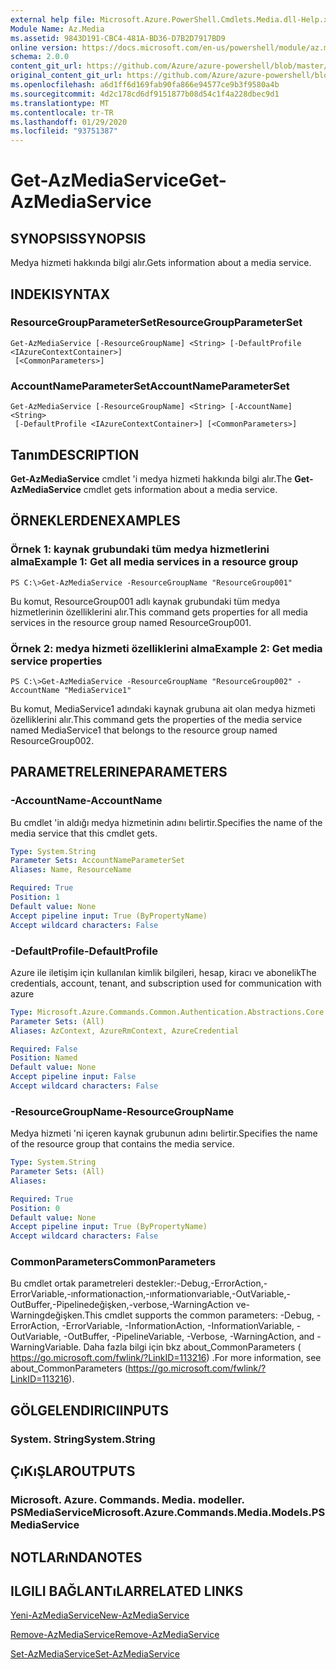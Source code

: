 ```yaml
---
external help file: Microsoft.Azure.PowerShell.Cmdlets.Media.dll-Help.xml
Module Name: Az.Media
ms.assetid: 9843D191-CBC4-481A-BD36-D7B2D7917BD9
online version: https://docs.microsoft.com/en-us/powershell/module/az.media/get-azmediaservice
schema: 2.0.0
content_git_url: https://github.com/Azure/azure-powershell/blob/master/src/Media/Media/help/Get-AzMediaService.md
original_content_git_url: https://github.com/Azure/azure-powershell/blob/master/src/Media/Media/help/Get-AzMediaService.md
ms.openlocfilehash: a6d1ff6d169fab90fa866e94577ce9b3f9580a4b
ms.sourcegitcommit: 4d2c178cd6df9151877b08d54c1f4a228dbec9d1
ms.translationtype: MT
ms.contentlocale: tr-TR
ms.lasthandoff: 01/29/2020
ms.locfileid: "93751387"
---
```

# <span data-ttu-id="d680b-101">Get-AzMediaService</span><span class="sxs-lookup"><span data-stu-id="d680b-101">Get-AzMediaService</span></span>

## <span data-ttu-id="d680b-102">SYNOPSIS</span><span class="sxs-lookup"><span data-stu-id="d680b-102">SYNOPSIS</span></span>
<span data-ttu-id="d680b-103">Medya hizmeti hakkında bilgi alır.</span><span class="sxs-lookup"><span data-stu-id="d680b-103">Gets information about a media service.</span></span>

## <span data-ttu-id="d680b-104">INDEKI</span><span class="sxs-lookup"><span data-stu-id="d680b-104">SYNTAX</span></span>

### <span data-ttu-id="d680b-105">ResourceGroupParameterSet</span><span class="sxs-lookup"><span data-stu-id="d680b-105">ResourceGroupParameterSet</span></span>
```
Get-AzMediaService [-ResourceGroupName] <String> [-DefaultProfile <IAzureContextContainer>]
 [<CommonParameters>]
```

### <span data-ttu-id="d680b-106">AccountNameParameterSet</span><span class="sxs-lookup"><span data-stu-id="d680b-106">AccountNameParameterSet</span></span>
```
Get-AzMediaService [-ResourceGroupName] <String> [-AccountName] <String>
 [-DefaultProfile <IAzureContextContainer>] [<CommonParameters>]
```

## <span data-ttu-id="d680b-107">Tanım</span><span class="sxs-lookup"><span data-stu-id="d680b-107">DESCRIPTION</span></span>
<span data-ttu-id="d680b-108">**Get-AzMediaService** cmdlet 'i medya hizmeti hakkında bilgi alır.</span><span class="sxs-lookup"><span data-stu-id="d680b-108">The **Get-AzMediaService** cmdlet gets information about a media service.</span></span>

## <span data-ttu-id="d680b-109">ÖRNEKLERDEN</span><span class="sxs-lookup"><span data-stu-id="d680b-109">EXAMPLES</span></span>

### <span data-ttu-id="d680b-110">Örnek 1: kaynak grubundaki tüm medya hizmetlerini alma</span><span class="sxs-lookup"><span data-stu-id="d680b-110">Example 1: Get all media services in a resource group</span></span>
```
PS C:\>Get-AzMediaService -ResourceGroupName "ResourceGroup001"
```

<span data-ttu-id="d680b-111">Bu komut, ResourceGroup001 adlı kaynak grubundaki tüm medya hizmetlerinin özelliklerini alır.</span><span class="sxs-lookup"><span data-stu-id="d680b-111">This command gets properties for all media services in the resource group named ResourceGroup001.</span></span>

### <span data-ttu-id="d680b-112">Örnek 2: medya hizmeti özelliklerini alma</span><span class="sxs-lookup"><span data-stu-id="d680b-112">Example 2: Get media service properties</span></span>
```
PS C:\>Get-AzMediaService -ResourceGroupName "ResourceGroup002" -AccountName "MediaService1"
```

<span data-ttu-id="d680b-113">Bu komut, MediaService1 adındaki kaynak grubuna ait olan medya hizmeti özelliklerini alır.</span><span class="sxs-lookup"><span data-stu-id="d680b-113">This command gets the properties of the media service named MediaService1 that belongs to the resource group named ResourceGroup002.</span></span>

## <span data-ttu-id="d680b-114">PARAMETRELERINE</span><span class="sxs-lookup"><span data-stu-id="d680b-114">PARAMETERS</span></span>

### <span data-ttu-id="d680b-115">-AccountName</span><span class="sxs-lookup"><span data-stu-id="d680b-115">-AccountName</span></span>
<span data-ttu-id="d680b-116">Bu cmdlet 'in aldığı medya hizmetinin adını belirtir.</span><span class="sxs-lookup"><span data-stu-id="d680b-116">Specifies the name of the media service that this cmdlet gets.</span></span>

```yaml
Type: System.String
Parameter Sets: AccountNameParameterSet
Aliases: Name, ResourceName

Required: True
Position: 1
Default value: None
Accept pipeline input: True (ByPropertyName)
Accept wildcard characters: False
```

### <span data-ttu-id="d680b-117">-DefaultProfile</span><span class="sxs-lookup"><span data-stu-id="d680b-117">-DefaultProfile</span></span>
<span data-ttu-id="d680b-118">Azure ile iletişim için kullanılan kimlik bilgileri, hesap, kiracı ve abonelik</span><span class="sxs-lookup"><span data-stu-id="d680b-118">The credentials, account, tenant, and subscription used for communication with azure</span></span>

```yaml
Type: Microsoft.Azure.Commands.Common.Authentication.Abstractions.Core.IAzureContextContainer
Parameter Sets: (All)
Aliases: AzContext, AzureRmContext, AzureCredential

Required: False
Position: Named
Default value: None
Accept pipeline input: False
Accept wildcard characters: False
```

### <span data-ttu-id="d680b-119">-ResourceGroupName</span><span class="sxs-lookup"><span data-stu-id="d680b-119">-ResourceGroupName</span></span>
<span data-ttu-id="d680b-120">Medya hizmeti 'ni içeren kaynak grubunun adını belirtir.</span><span class="sxs-lookup"><span data-stu-id="d680b-120">Specifies the name of the resource group that contains the media service.</span></span>

```yaml
Type: System.String
Parameter Sets: (All)
Aliases:

Required: True
Position: 0
Default value: None
Accept pipeline input: True (ByPropertyName)
Accept wildcard characters: False
```

### <span data-ttu-id="d680b-121">CommonParameters</span><span class="sxs-lookup"><span data-stu-id="d680b-121">CommonParameters</span></span>
<span data-ttu-id="d680b-122">Bu cmdlet ortak parametreleri destekler:-Debug,-ErrorAction,-ErrorVariable,-ınformationaction,-ınformationvariable,-OutVariable,-OutBuffer,-Pipelinedeğişken,-verbose,-WarningAction ve-Warningdeğişken.</span><span class="sxs-lookup"><span data-stu-id="d680b-122">This cmdlet supports the common parameters: -Debug, -ErrorAction, -ErrorVariable, -InformationAction, -InformationVariable, -OutVariable, -OutBuffer, -PipelineVariable, -Verbose, -WarningAction, and -WarningVariable.</span></span> <span data-ttu-id="d680b-123">Daha fazla bilgi için bkz about_CommonParameters ( https://go.microsoft.com/fwlink/?LinkID=113216) .</span><span class="sxs-lookup"><span data-stu-id="d680b-123">For more information, see about_CommonParameters (https://go.microsoft.com/fwlink/?LinkID=113216).</span></span>

## <span data-ttu-id="d680b-124">GÖLGELENDIRICI</span><span class="sxs-lookup"><span data-stu-id="d680b-124">INPUTS</span></span>

### <span data-ttu-id="d680b-125">System. String</span><span class="sxs-lookup"><span data-stu-id="d680b-125">System.String</span></span>

## <span data-ttu-id="d680b-126">ÇıKıŞLAR</span><span class="sxs-lookup"><span data-stu-id="d680b-126">OUTPUTS</span></span>

### <span data-ttu-id="d680b-127">Microsoft. Azure. Commands. Media. modeller. PSMediaService</span><span class="sxs-lookup"><span data-stu-id="d680b-127">Microsoft.Azure.Commands.Media.Models.PSMediaService</span></span>

## <span data-ttu-id="d680b-128">NOTLARıNDA</span><span class="sxs-lookup"><span data-stu-id="d680b-128">NOTES</span></span>

## <span data-ttu-id="d680b-129">ILGILI BAĞLANTıLAR</span><span class="sxs-lookup"><span data-stu-id="d680b-129">RELATED LINKS</span></span>

[<span data-ttu-id="d680b-130">Yeni-AzMediaService</span><span class="sxs-lookup"><span data-stu-id="d680b-130">New-AzMediaService</span></span>](./New-AzMediaService.md)

[<span data-ttu-id="d680b-131">Remove-AzMediaService</span><span class="sxs-lookup"><span data-stu-id="d680b-131">Remove-AzMediaService</span></span>](./Remove-AzMediaService.md)

[<span data-ttu-id="d680b-132">Set-AzMediaService</span><span class="sxs-lookup"><span data-stu-id="d680b-132">Set-AzMediaService</span></span>](./Set-AzMediaService.md)


